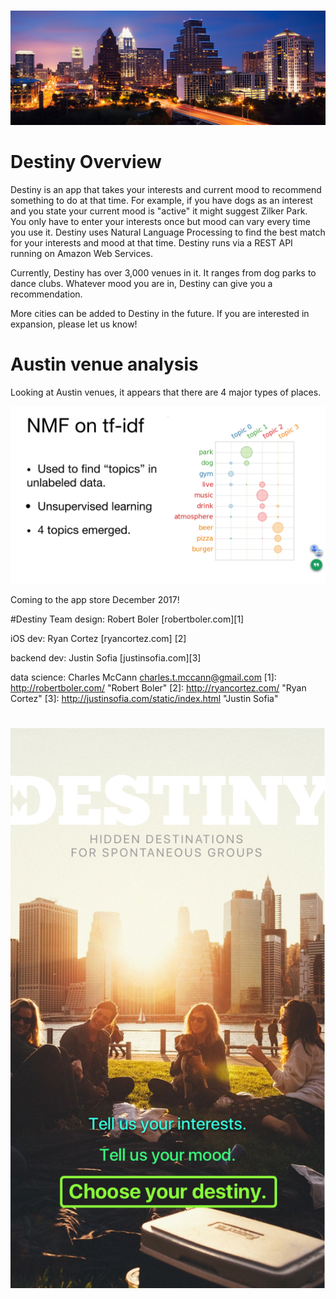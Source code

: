 ﻿#

![alt text](images/tx-austin-skyline-feature.jpg?raw=true)

# Destiny Overview

Destiny is an app that takes your interests and current mood to recommend something to do at that time. For example, if you have
dogs as an interest and you state your current mood is "active" it might suggest Zilker Park. You only have to enter your 
interests once but mood can vary every time you use it. Destiny uses Natural Language Processing to find the best match for your interests and mood at that time. Destiny runs via a REST API running on Amazon Web Services.

Currently, Destiny has over 3,000 venues in it. It ranges from dog parks to dance clubs. Whatever mood you are in, Destiny can give you a recommendation.

More cities can be added to Destiny in the future. If you are interested in expansion, please let us know!

# Austin venue analysis
Looking at Austin venues, it appears that there are 4 major types of places.

![alt text](images/nmf.jpg?raw=true)

Coming to the app store December 2017!

#Destiny Team
design: Robert Boler [robertboler.com][1]

iOS dev: Ryan Cortez [ryancortez.com] [2]      

backend dev: Justin Sofia [justinsofia.com][3]

data science: Charles McCann charles.t.mccann@gmail.com
[1]: http://robertboler.com/ "Robert Boler"
[2]: http://ryancortez.com/ "Ryan Cortez"
[3]: http://justinsofia.com/static/index.html "Justin Sofia"
#
![alt text](images/destiny.jpg?raw=true)
